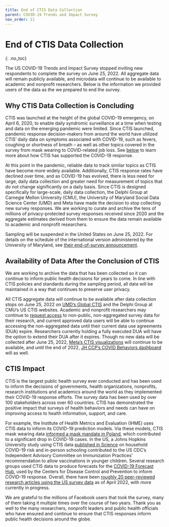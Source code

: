 ```yaml
---
title: End of CTIS Data Collection
parent: COVID-19 Trends and Impact Survey
nav_order: 11
---
```


# End of CTIS Data Collection
{: .no_toc}

The US COVID-19 Trends and Impact Survey stopped inviting new respondents to
complete the survey on June 25, 2022. All aggregate data will remain publicly
available, and microdata will continue to be available to academic and nonprofit
researchers. Below is the information we provided users of the data as the
we prepared to end the survey.


## Why CTIS Data Collection is Concluding

CTIS was launched at the height of the global COVID-19 emergency, on April 6,
2020, to enable daily syndromic surveillance at a time when testing and data on
the emerging pandemic were limited. Since CTIS launched, pandemic response
decision-makers from around the world have utilized CTIS’ daily data on symptoms
associated with COVID-19, such as fevers, coughing or shortness of breath – as
well as other topics covered in the survey from mask wearing to COVID-related
job loss. See [below](#ctis-impact) to learn more about how CTIS has supported
the COVID-19 response.

At this point in the pandemic, reliable data to track similar topics as CTIS
have become more widely available. Additionally, CTIS response rates have
declined over time, and as COVID-19 has evolved, there is less need for large,
daily data collection and greater need for measurement of topics that do not
change significantly on a daily basis. Since CTIS is designed specifically for
large-scale, daily data collection, the Delphi Group at Carnegie Mellon
University (CMU), the University of Maryland Social Data Science Center (UMD)
and Meta have made the decision to stop collecting new survey responses. We are
working to curate and archive the tens of millions of privacy-protected survey
responses received since 2020 and the aggregate estimates derived from them to
ensure the data remain available to academic and nonprofit researchers.

Sampling will be suspended in the United States on June 25, 2022. For details on
the schedule of the international version administered by the University of
Maryland, see [their end-of-survey
announcement](https://gisumd.github.io/COVID-19-API-Documentation/docs/notice/end_of_survey.html).


## Availability of Data After the Conclusion of CTIS

We are working to archive the data that has been collected so it can continue to
inform public health decisions for years to come. In line with CTIS policies and
standards during the sampling period, all data will be maintained in a way that
continues to preserve user privacy.

All CTIS aggregate data will continue to be available after data collection
stops on June 25, 2022 on [UMD‘s Global CTIS](https://covidmap.umd.edu/) and the
Delphi Group at CMU’s US CTIS websites. Academic and nonprofit researchers may
continue to [request access](./data-access.md) to non-public, non-aggregated
survey data for their research, and current approved data users will be able to
continue accessing the non-aggregated data until their current data use
agreements (DUA) expire. Researchers currently holding a fully executed DUA will
have the option to extend their DUA after it expires. Though no new data will be
collected after June 25, 2022, [Meta’s CTIS
visualizations](https://dataforgood.facebook.com/covid-survey/) will continue to
be available, and until the end of 2022, [JH CCP’s COVID Behaviors
dashboard](https://covidbehaviors.org/) will as well.


## CTIS Impact

CTIS is the largest public health survey ever conducted and has been used to
inform the decisions of governments, health organizations, nonprofits, research
institutions and academics around the world as they implemented their COVID-19
response efforts. The survey data has been used by over 100 stakeholders across
over 60 countries. CTIS has demonstrated the positive impact that surveys of
health behaviors and needs can have on improving access to health information,
support, and care.

For example, the Institute of Health Metrics and Evaluation (IHME) uses CTIS
data to inform its COVID-19 prediction models. Via these models, CTIS mask
wearing data [informed a mask mandate in
Poland](https://scontent-atl3-1.xx.fbcdn.net/v/t39.8562-6/239409865_949264702522493_1292335916807550455_n.pdf?_nc_cat=106&ccb=1-5&_nc_sid=ae5e01&_nc_ohc=-e4DmQpaV94AX-57y2C&_nc_ht=scontent-atl3-1.xx&oh=00_AT8LeGMwJErh4Yfglm0ldVtg5tdVfFvGQFHbSFxfJ2HOFw&oe=6251EB4B),
which contributed to a significant drop in COVID-19 cases. In the US, a Johns
Hopkins University study using CTIS data [published in
Science](https://www.science.org/doi/10.1126/science.abh2939) on household
COVID-19 risk and in-person schooling contributed to the US CDC’s Independent
Advisory Committee on Immunization Practices’ recommendation to allow
vaccinations in younger children. Several research groups used CTIS data to
produce forecasts for the [COVID-19 Forecast
Hub](https://covid19forecasthub.org/), used by the Centers for Disease Control
and Prevention to inform COVID-19 response. Overall, there have been [roughly 20
peer-reviewed research articles using the US survey
data](https://delphi.cmu.edu/covid19/ctis/#publications) as of April 2022, with
more currently in progress.

We are grateful to the millions of Facebook users that took the survey, many of
them taking it multiple times over the course of two years. Thank you as well to
the many researchers, nonprofit leaders and public health officials who have
ensured and continue to ensure that CTIS responses inform public health
decisions around the globe.
